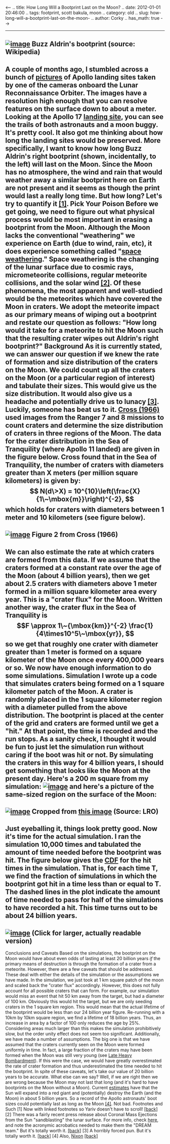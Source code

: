<--
.. title: How Long Will a Bootprint Last on the Moon?
.. date: 2012-01-01 20:46:00
.. tags: footprint, scott bakula, moon
.. category: old
.. slug: how-long-will-a-bootprint-last-on-the-moon-
.. author: Corky
.. has_math: true
-->


  -------------------------------------------------------------------------------------------------------------------------------------------------------------------------------------------------------------------
  [![image](http://3.bp.blogspot.com/-gEyp9bylwcQ/Tv5v7PlugjI/AAAAAAAAARU/OnVdFTPRGkI/s320/bootprint_buzz.jpg)](http://3.bp.blogspot.com/-gEyp9bylwcQ/Tv5v7PlugjI/AAAAAAAAARU/OnVdFTPRGkI/s1600/bootprint_buzz.jpg)
  Buzz Aldrin's bootprint (source: Wikipedia)
  -------------------------------------------------------------------------------------------------------------------------------------------------------------------------------------------------------------------

A couple of months ago, I stumbled across a bunch of
[pictures](http://www.nasa.gov/mission_pages/apollo/revisited/index.html)
of Apollo landing sites taken by one of the cameras onboard the Lunar
Reconnaissance Orbiter. The images have a resolution high enough that
you can resolve features on the surface down to about a meter. Looking
at the Apollo 17 [landing
site](http://www.nasa.gov/images/content/584392main_M168000580LR_ap17_area.jpg),
you can see the trails of both astronauts and a moon buggy. It's pretty
cool. It also got me thinking about how long the landing sites would be
preserved. More specifically, I want to know how long Buzz Aldrin's
right bootprint (shown, incidentally, to the left) will last on the
Moon. Since the Moon has no atmosphere, the wind and rain that would
weather away a similar bootprint here on Earth are not present and it
seems as though the print would last a really long time. But how long?
Let's try to quantify it [[1]](#footnote-yariv)[](). Pick Your Poison
Before we get going, we need to figure out what physical process would
be most important in erasing a bootprint from the Moon. Although the
Moon lacks the conventional "weathering" we experience on Earth (due to
wind, rain, etc), it does experience something called "[space
weathering](http://en.wikipedia.org/wiki/Space_weathering)." Space
weathering is the changing of the lunar surface due to cosmic rays,
micrometeorite collisions, regular meteorite collisions, and the solar
wind [[2]](#footnote-wind)[](). Of these phenomena, the most apparent
and well-studied would be the meteorites which have covered the Moon in
craters. We adopt the meteorite impact as our primary means of wiping
out a bootprint and restate our question as follows: "How long would it
take for a meteorite to hit the Moon such that the resulting crater
wipes out Aldrin's right bootprint?" Background As it is currently
stated, we can answer our question if we knew the rate of formation and
size distribution of the craters on the Moon. We could count up all the
craters on the Moon (or a particular region of interest) and tabulate
their sizes. This would give us the size distribution. It would also
give us a headache and potentially drive us to lunacy
[[3]](#footnote-forced)[](). Luckily, someone has beat us to it. [Cross
(1966)](http://adsabs.harvard.edu/abs/1966MNRAS.134..245C) used images
from the Ranger 7 and 8 missions to count craters and determine the size
distribution of craters in three regions of the Moon. The data for the
crater distribution in the Sea of Tranquility (where Apollo 11 landed)
are given in the figure below. Cross found that in the Sea of
Tranquility, the number of craters with diameters greater than X meters
(per million square kilometers) is given by: $$ N(d\>X) =
10^{10}\left(\frac{X}{1\~\mbox{m}}\right)^{-2}, $$ which holds for
craters with diameters between 1 meter and 10 kilometers (see figure
below).
  -----------------------------------------------------------------------------------------------------------------------------------------------------------------------------------------------
  [![image](http://3.bp.blogspot.com/-kHxcn_PTd5o/TwDg3XGAcqI/AAAAAAAAARg/jl-kb22JD-Y/s400/fig2.png)](http://3.bp.blogspot.com/-kHxcn_PTd5o/TwDg3XGAcqI/AAAAAAAAARg/jl-kb22JD-Y/s1600/fig2.png)
  Figure 2 from Cross (1966)
  -----------------------------------------------------------------------------------------------------------------------------------------------------------------------------------------------

We can also estimate the rate at which craters are formed from this
data. If we assume that the craters formed at a constant rate over the
age of the Moon (about 4 billion years), then we get about 2.5 craters
with diameters above 1 meter formed in a million square kilometer area
every year. This is a "crater flux" for the Moon. Written another way,
the crater flux in the Sea of Tranquility is $$F \approx
1\~{\mbox{km}}^{-2} \frac{1}{4\times10^5\~\mbox{yr}}, $$ so we get
that roughly one crater with diameter greater than 1 meter is formed on
a square kilometer of the Moon once every 400,000 years or so. We now
have enough information to do some simulations. Simulation I wrote up a
code that simulates craters being formed on a 1 square kilometer patch
of the Moon. A crater is randomly placed in the 1 square kilometer
region with a diameter pulled from the above distribution. The bootprint
is placed at the center of the grid and craters are formed until we get
a "hit." At that point, the time is recorded and the run stops. As a
sanity check, I thought it would be fun to just let the simulation run
without caring if the boot was hit or not. By simulating the craters in
this way for 4 billion years, I should get something that looks like the
Moon at the present day. Here's a 200 m square from my simulation:
[![image](http://3.bp.blogspot.com/-DoFPG23CGwg/TwDqo-7GoQI/AAAAAAAAARs/QJW3RxeXFWI/s400/mymoon_wticks.png)](http://3.bp.blogspot.com/-DoFPG23CGwg/TwDqo-7GoQI/AAAAAAAAARs/QJW3RxeXFWI/s1600/mymoon_wticks.png)
and here's a picture of the same-sized region on the surface of the
Moon:
  -------------------------------------------------------------------------------------------------------------------------------------------------------------------------------------------------------------------
  [![image](http://3.bp.blogspot.com/-qWW5dU-aEN8/TwDrDLPy93I/AAAAAAAAAR4/XGOywC79NFU/s320/200metersquare.jpg)](http://3.bp.blogspot.com/-qWW5dU-aEN8/TwDrDLPy93I/AAAAAAAAAR4/XGOywC79NFU/s1600/200metersquare.jpg)
  Cropped from [this image](http://www.nasa.gov/images/content/584398main_M168353795RE_25cm_AP12_area.jpg) (Source: LRO)
  -------------------------------------------------------------------------------------------------------------------------------------------------------------------------------------------------------------------

Just eyeballing it, things look pretty good. Now it's time for the
actual simulation. I ran the simulation 10,000 times and tabulated the
amount of time needed before the bootprint was hit. The figure below
gives the
[CDF](http://en.wikipedia.org/wiki/Cumulative_distribution_function) for
the hit times in the simulation. That is, for each time T, we find the
fraction of simulations in which the bootprint got hit in a time less
than or equal to T. The dashed lines in the plot indicate the amount of
time needed to pass for half of the simulations to have recorded a hit.
This time turns out to be about 24 billion years.
  -----------------------------------------------------------------------------------------------------------------------------------------------------------------------------------------------------
  [![image](http://3.bp.blogspot.com/-L2WLnCepUiw/TwDs7X_njkI/AAAAAAAAASE/jS_-I0Eem4k/s400/hit_cdf.png)](http://3.bp.blogspot.com/-L2WLnCepUiw/TwDs7X_njkI/AAAAAAAAASE/jS_-I0Eem4k/s1600/hit_cdf.png)
  (Click for larger, actually readable version)
  -----------------------------------------------------------------------------------------------------------------------------------------------------------------------------------------------------

Conclusions and Caveats Based on the simulations, the bootprint on the
Moon would have about even odds of lasting at least 20 billion years
*if* the primary means of destruction is through the formation of a
crater from a meteorite. However, there are a few caveats that should be
addressed. These deal with either the details of the simulation or the
assumptions we have made. In the simulation, we just took at 1 km square
patch of the moon and scaled back the "crater flux" accordingly.
However, this does not fully account for all possible craters that can
form. For example, our simulation would miss an event that hit 50 km
away from the target, but had a diameter of 100 km. Obviously this would
hit the target, but we are only seeding craters in the 1 square km
region. This would mean that the actual lifetime of the bootprint would
be less than our 24 billion year figure. Re-running with a 10km by 10km
square region, we find a lifetime of 18 billion years. Thus, an increase
in area by a factor of 100 only reduces the age by 25%. Considering
areas much larger than this makes the simulation prohibitively slow, but
the order unity effect does not seem too significant. Additionally, we
have made a number of assumptions. The big one is that we have assumed
that the craters currently seen on the Moon were formed uniformly in
time. In fact, a large fraction of the craters may have been formed when
the Moon was still very young (see [Late Heavy
Bombardment](http://en.wikipedia.org/wiki/Late_Heavy_Bombardment)). If
this were the case, we would have greatly overestimated the rate of
crater formation and thus underestimated the time needed to hit the
bootprint. In spite of these caveats, let's take our value of 20 billion
years to be accurate. What else can we say? Well, if we are right then
we are wrong because the Moon may not last that long (and it's hard to
have bootprints on the Moon without a Moon). Current
[estimates](http://en.wikipedia.org/wiki/Sun#Life_cycle) have that the
Sun will expand into a red giant and (potentially) destroy the Earth
(and the Moon) in about 5 billion years. So a record of the Apollo
astronauts' boot sizes could potentially last as long as the Moon
[[4]](#footnote-nixon)[](). Not bad. Footnotes and Such
[1] Now with linked footnotes so Yariv doesn't have to scroll!
[[back]](#back-yariv)
[2] There was a fairly recent press release about Coronal Mass Ejections
from the Sun "sandblasting" the lunar surface. For more info, check
[here](http://www.nasa.gov/topics/solarsystem/features/dream-cme.html),
and note the acronymic acrobatics needed to make them the "DREAM team."
But it's totally worth it. [[back]](#back-wind)
[3] A horribly forced pun. But it's totally worth it.
[[back]](#back-forced)
[4] Also, [Nixon](http://en.wikipedia.org/wiki/Lunar_plaque)
[[back]](#back-nixon)

